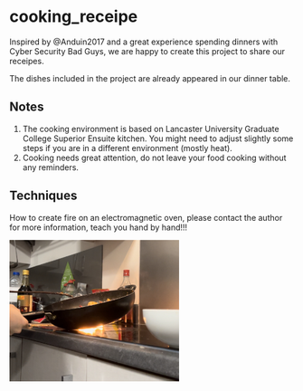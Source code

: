 # cooking_receipe
Inspired by @Anduin2017 and a great experience spending dinners with Cyber Security Bad Guys, we are happy to create this project to share our receipes.

The dishes included in the project are already appeared in our dinner table.

## Notes

1. The cooking environment is based on Lancaster University Graduate College Superior Ensuite kitchen. You might need to adjust slightly some steps if you are in a different environment (mostly heat).
2. Cooking needs great attention, do not leave your food cooking without any reminders.

## Techniques

How to create fire on an electromagnetic oven, please contact the author for more information, teach you hand by hand!!!

<div>
	<img src="imgs/fire.jpg" style="width: 300px"/>
</div>